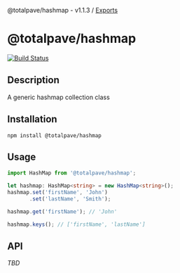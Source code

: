 @totalpave/hashmap - v1.1.3 / [Exports](modules.md)

# @totalpave/hashmap

[![Build Status](https://travis-ci.org/totalpave/hashmap.svg?branch=master)](https://travis-ci.org/totalpave/hashmap)

## Description

A generic hashmap collection class

## Installation

`npm install @totalpave/hashmap`

## Usage

```typescript
import HashMap from '@totalpave/hashmap';

let hashmap: HashMap<string> = new HashMap<string>();
hashmap.set('firstName', 'John')
       .set('lastName', 'Smith');

hashmap.get('firstName'); // 'John'

hashmap.keys(); // ['firstName', 'lastName']
```

## API

_TBD_
